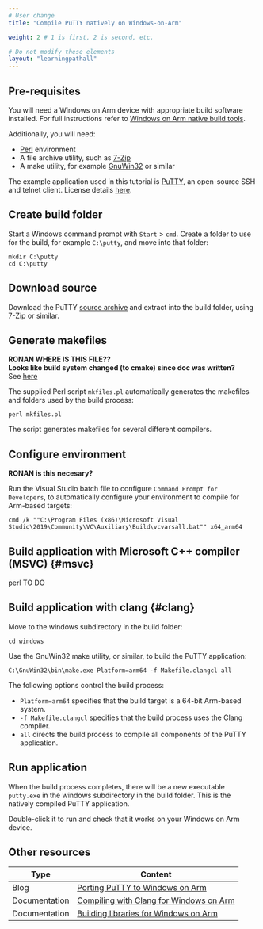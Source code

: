 ```yaml
---
# User change
title: "Compile PuTTY natively on Windows-on-Arm"

weight: 2 # 1 is first, 2 is second, etc.

# Do not modify these elements
layout: "learningpathall"
---
```

## Pre-requisites

You will need a Windows on Arm device with appropriate build software installed. For full instructions refer to [Windows on Arm native build tools](/install-tools/woa/).

Additionally, you will need:
- [Perl](https://www.linaro.org/windows-on-arm/perl/) environment
- A file archive utility, such as [7-Zip](https://www.7-zip.org/download.html)
- A make utility, for example [GnuWin32](http://gnuwin32.sourceforge.net/) or similar

The example application used in this tutorial is [PuTTY](https://www.putty.org/), an open-source SSH and telnet client. License details [here](https://www.chiark.greenend.org.uk/~sgtatham/putty/licence.html).

## Create build folder

Start a Windows command prompt with `Start` > `cmd`.
Create a folder to use for the build, for example `C:\putty`, and move into that folder:
```command
mkdir C:\putty
cd C:\putty
```
## Download source

Download the PuTTY [source archive](https://the.earth.li/~sgtatham/putty/latest/putty-src.zip) and extract into the build folder, using 7-Zip or similar.

## Generate makefiles

**RONAN WHERE IS THIS FILE??**\
**Looks like build system changed (to cmake) since doc was written?**\
See [here](https://developer.arm.com/documentation/102563/0100/Compiling-PuTTY-natively-on-WoA-with-Clang)


The supplied Perl script `mkfiles.pl` automatically generates the makefiles and folders used by the build process:
```code
perl mkfiles.pl
```
The script generates makefiles for several different compilers.

## Configure environment

**RONAN is this necesary?**

 Run the Visual Studio batch file to configure `Command Prompt for Developers`, to automatically configure your environment to compile for Arm-based targets:
```code
cmd /k ""C:\Program Files (x86)\Microsoft Visual Studio\2019\Community\VC\Auxiliary\Build\vcvarsall.bat"" x64_arm64
```

## Build application with Microsoft C++ compiler (MSVC) {#msvc}
perl 
TO DO

## Build application with clang {#clang}

Move to the windows subdirectory in the build folder:
```code
cd windows
```
Use the GnuWin32 make utility, or similar, to build the PuTTY application:
```console
C:\GnuWin32\bin\make.exe Platform=arm64 -f Makefile.clangcl all
```
The following options control the build process:
- `Platform=arm64` specifies that the build target is a 64-bit Arm-based system.
- `-f Makefile.clangcl` specifies that the build process uses the Clang compiler.
- `all` directs the build process to compile all components of the PuTTY application.

## Run application

When the build process completes, there will be a new executable `putty.exe` in the windows subdirectory in the build folder. This is the natively compiled PuTTY application.

Double-click it to run and check that it works on your Windows on Arm device.

## Other resources

| Type          | Content             |
| ---           | ---                 |
| Blog          | [Porting PuTTY to Windows on Arm](https://community.arm.com/arm-community-blogs/b/tools-software-ides-blog/posts/porting-putty-to-windows-on-arm) |
| Documentation | [Compiling with Clang for Windows on Arm](https://developer.arm.com/documentation/102563) |
| Documentation | [Building libraries for Windows on Arm](https://developer.arm.com/documentation/102528) |
